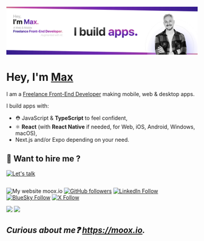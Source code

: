 ![I build apps.](./github.jpg)

# Hey, I'm [Max](https://moox.io)

I am a [Freelance Front-End Developer](https://moox.io) making mobile, web & desktop
apps.

I build apps with:

- ⛑ JavaScript & **TypeScript** to feel confident,
- ⚛️ **React** (with **React Native** if needed, for Web, iOS, Android, Windows, macOS),
- Next.js and/or Expo depending on your need.

## 💬 Want to hire me ?

<a href="https://moox.io/contact">
  <img height="24"  alt="Let's talk" src="https://img.shields.io/badge/Let's%20talk-8A2BE2?style=plastic&logo=iMessage&logoColor=%23fff&logoSize=8" />
</a>

##

![My website moox.io](https://img.shields.io/badge/%F0%9F%8C%8D%20-https%3A%2F%2Fmoox.io-gray?style=social)
[![GitHub followers](https://img.shields.io/github/followers/MoOx?style=social&label=GitHub)](https://github.com/MoOx)
[![LinkedIn Follow](https://img.shields.io/badge/LinkedIn-%20?style=social&logo=invision&logoColor=%230077B5)](https://www.linkedin.com/in/maxthirouin/)
[![BlueSky Follow](https://img.shields.io/badge/BlueSky-%20?style=social&logo=bluesky)](https://bsky.app/profile/moox.io)
[![X Follow](https://img.shields.io/twitter/follow/MoOx?style=social&label=)](https://x.com/MoOx)

<picture>
  <source
    srcset="https://github-readme-stats.vercel.app/api/top-langs/?username=MoOx&show_icons=true&theme=dark&layout=compact"
    media="(prefers-color-scheme: dark)"
  />
  <source
    srcset="https://github-readme-stats.vercel.app/api/top-langs/?username=MoOx&show_icons=true&layout=compact"
    media="(prefers-color-scheme: light), (prefers-color-scheme: no-preference)"
  />
  <img height="165" src="https://github-readme-stats.vercel.app/api/top-langs/?username=MoOx&show_icons=true&layout=compact" />
</picture>
<picture>
  <source
    srcset="https://github-readme-stats.vercel.app/api?username=MoOx&show_icons=true&theme=dark&layout=compact"
    media="(prefers-color-scheme: dark)"
  />
  <source
    srcset="https://github-readme-stats.vercel.app/api?username=MoOx&show_icons=true&layout=compact"
    media="(prefers-color-scheme: light), (prefers-color-scheme: no-preference)"
  />
  <img height="165" src="https://github-readme-stats.vercel.app/api?username=MoOx&show_icons=true&layout=compact" />
</picture>

## _Curious about me❓ **<https://moox.io>**._
